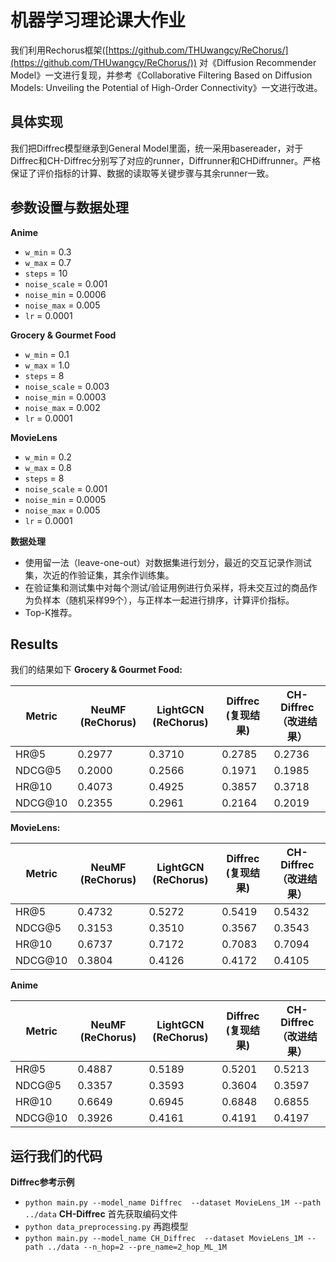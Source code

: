 # 机器学习理论课大作业

我们利用Rechorus框架([https://github.com/THUwangcy/ReChorus/](https://github.com/THUwangcy/ReChorus/)) 对《Diffusion Recommender Model》一文进行复现，并参考《Collaborative Filtering Based on Diffusion Models: Unveiling the Potential of High-Order Connectivity》一文进行改进。

## 具体实现

我们把Diffrec模型继承到General Model里面，统一采用basereader，对于Diffrec和CH-Diffrec分别写了对应的runner，Diffrunner和CHDiffrunner。严格保证了评价指标的计算、数据的读取等关键步骤与其余runner一致。

## 参数设置与数据处理

**Anime**

* `w_min` = 0.3
* `w_max` = 0.7
* `steps` = 10
* `noise_scale` = 0.001
* `noise_min` = 0.0006
* `noise_max` = 0.005
* `lr` = 0.0001

**Grocery & Gourmet Food**

* `w_min` = 0.1
* `w_max` = 1.0
* `steps` = 8
* `noise_scale` = 0.003
* `noise_min` = 0.0003
* `noise_max` = 0.002
* `lr` = 0.0001

**MovieLens**

* `w_min` = 0.2
* `w_max` = 0.8
* `steps` = 8
* `noise_scale` = 0.001
* `noise_min` = 0.0005
* `noise_max` = 0.005
* `lr` = 0.0001



**数据处理**

* 使用留一法（leave-one-out）对数据集进行划分，最近的交互记录作测试集，次近的作验证集，其余作训练集。
* 在验证集和测试集中对每个测试/验证用例进行负采样，将未交互过的商品作为负样本（随机采样99个），与正样本一起进行排序，计算评价指标。
* Top-K推荐。



## Results

我们的结果如下
**Grocery & Gourmet Food:**

| Metric      | NeuMF (ReChorus) | LightGCN (ReChorus) | Diffrec (复现结果) | CH-Diffrec（改进结果）   |
|--------------|--------------------|--------------------|--------------------------|------------|
| HR@5         |  0.2977 | 0.3710             | 0.2785                    | 0.2736    |
| NDCG@5       |  0.2000 | 0.2566             | 0.1971                    | 0.1985    |
| HR@10        |  0.4073 | 0.4925             | 0.3857                    | 0.3718    |
| NDCG@10      |  0.2355 | 0.2961             | 0.2164                    | 0.2019    |


**MovieLens:**

| Metric      | NeuMF (ReChorus) | LightGCN (ReChorus) | Diffrec (复现结果) | CH-Diffrec（改进结果）   |
|--------------|--------------------|--------------------|--------------------------|------------|
| HR@5         | 0.4732              | 0.5272             | 0.5419                    | 0.5432    |
| NDCG@5       | 0.3153              | 0.3510             | 0.3567                    | 0.3543    |
| HR@10        | 0.6737              | 0.7172             | 0.7083                    | 0.7094    |
| NDCG@10      | 0.3804              | 0.4126             | 0.4172                    | 0.4105    |


**Anime**

| Metric      | NeuMF (ReChorus) | LightGCN (ReChorus) | Diffrec (复现结果) | CH-Diffrec（改进结果）   |
|--------------|--------------------|--------------------|--------------------------|------------|
| HR@5         | 0.4887              | 0.5189             | 0.5201                    | 0.5213    |
| NDCG@5       | 0.3357              | 0.3593             | 0.3604                    | 0.3597    |
| HR@10        | 0.6649              | 0.6945             | 0.6848                    | 0.6855    |
| NDCG@10      | 0.3926              | 0.4161             | 0.4191                    | 0.4197    |


## 运行我们的代码
**Diffrec参考示例**
* `python main.py --model_name Diffrec  --dataset MovieLens_1M --path ../data` 
**CH-Diffrec**
首先获取编码文件
* `python data_preprocessing.py` 
再跑模型
* `python main.py --model_name CH_Diffrec  --dataset MovieLens_1M --path ../data --n_hop=2 --pre_name=2_hop_ML_1M` 